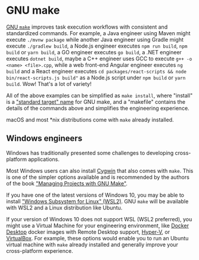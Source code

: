 # GNU make

[GNU `make`][make-book] improves task execution workflows with consistent and standardized commands. For example, a Java engineer using Maven might execute `./mvnw package` while another Java engineer using Gradle might execute `./gradlew build`, a Node.js engineer executes `npm run build`, `npm build` or `yarn build`, a GO engineer executes `go build`, a .NET engineer executes `dotnet build`, maybe a C++ engineer uses GCC to execute `g++ -o <name> <file>.cpp`, while a web front-end Angular engineer executes `ng build` and a React engineer executes `cd packages/react-scripts && node bin/react-scripts.js build"` as a Node.js script under `npm build` or `yarn build`. Wow! That's a lot of variety!

All of the above examples can be simplified as `make install`, where "install" is a ["standard target" name][make-standard-targets] for GNU make, and a "makefile" contains the details of the commands above and simplifies the engineering experience.

macOS and most \*nix distributions come with `make` already installed.

## Windows engineers

Windows has traditionally presented some challenges to developing cross-platform applications.

Most Windows users can also install [Cygwin][cygwin] that also comes with `make`. This is one of the simpler options available and is recommended by the authors of the book ["Managing Projects with GNU Make"][make-book].

If you have one of the latest versions of Windows 10, you may be able to install ["Windows Subsystem for Linux" (WSL2)][wsl]. GNU `make` will be available with WSL2 and a Linux distribution like Ubuntu.

If your version of Windows 10 does not support WSL (WSL2 preferred), you might use a Virtual Machine for your engineering environment, like [Docker Desktop][docker-desktop] docker images with Remote Desktop support, [Hyper-V][hyper-v], or [VirtualBox][virtualbox]. For example, these options would enable you to run an Ubuntu virtual machine with `make` already installed and generally improve your cross-platform experience.

[make-book]: https://www.oreilly.com/openbook/make3/book/
[make-standard-targets]: https://www.gnu.org/prep/standards/html_node/Standard-Targets.html
[wsl]: https://docs.microsoft.com/en-us/windows/wsl/install-win10
[cygwin]: https://cygwin.com/install.html
[docker-desktop]: https://www.docker.com/products/docker-desktop
[hyper-v]: https://docs.microsoft.com/en-us/virtualization/hyper-v-on-windows/about/
[virtualbox]: https://www.virtualbox.org/
